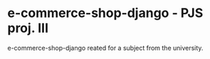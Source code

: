 # e-commerce-shop-django - PJS proj. III
e-commerce-shop-django reated for a subject from the university.
